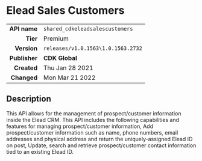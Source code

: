 # Elead Sales Customers
| | |
|-:|-|
|**API name**|`shared_cdkeleadsalescustomers`|
|**Tier**|Premium|
|**Version**|`releases/v1.0.1563\1.0.1563.2732`|
|**Publisher**|**CDK Global**|
|**Created**|Thu Jan 28 2021|
|**Changed**|Mon Mar 21 2022|

## Description
This API allows for the management of prospect/customer information inside the Elead CRM. This API includes the following capabilities and features for managing prospect/customer information, Add prospect/customer information such as name, phone numbers, email addresses and physical address and return the uniquely-assigned Elead ID on post, Update, search and retrieve prospect/customer contact information tied to an existing Elead ID.
